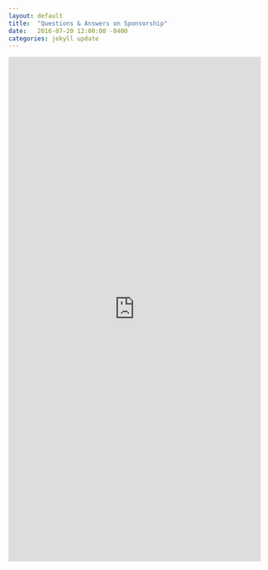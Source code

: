 ```yaml
---
layout: default
title:  "Questions & Answers on Sponsorship"
date:   2016-07-20 12:00:00 -0400
categories: jekyll update
---
```

<embed src="https://drive.google.com/viewerng/
viewer?embedded=true&url=https://www.aa.org/assets/en_US/p-15_Q%26AonSpon.pdf" width="500" height="1000">
